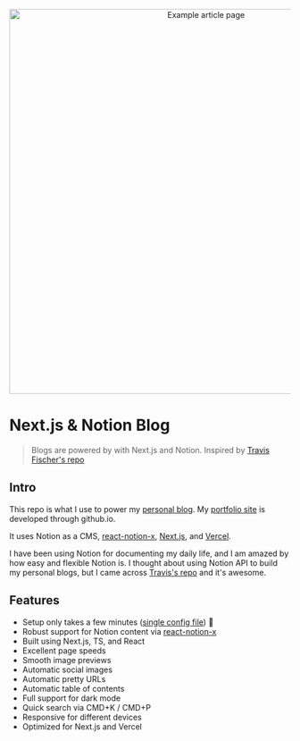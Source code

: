 <p align="center">
  <a href="https://transitivebullsh.it/nextjs-notion-starter-kit">
    <img alt="Example article page" src="https://ibb.co/PWDYtst" width="689">
  </a>
</p>

# Next.js & Notion Blog

> Blogs are powered by with Next.js and Notion.
> Inspired by [Travis Fischer's repo](https://github.com/transitive-bullshit/nextjs-notion-starter-kit)

## Intro

This repo is what I use to power my [personal blog](ngocpham1994x.vercel.app). My [portfolio site](ngocpha1994x.github.io) is developed through github.io.

It uses Notion as a CMS, [react-notion-x](https://github.com/NotionX/react-notion-x), [Next.js](https://nextjs.org/), and [Vercel](https://vercel.com).

I have been using Notion for documenting my daily life, and I am amazed by how easy and flexible Notion is. I thought about using Notion API to build my personal blogs, but I came across [Travis's repo](https://github.com/transitive-bullshit/nextjs-notion-starter-kit) and it's awesome.

## Features

- Setup only takes a few minutes ([single config file](./site.config.ts)) 💪
- Robust support for Notion content via [react-notion-x](https://github.com/NotionX/react-notion-x)
- Built using Next.js, TS, and React
- Excellent page speeds
- Smooth image previews
- Automatic social images
- Automatic pretty URLs
- Automatic table of contents
- Full support for dark mode
- Quick search via CMD+K / CMD+P
- Responsive for different devices
- Optimized for Next.js and Vercel

